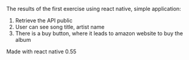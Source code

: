 The results of the first exercise using react native, simple application:

1. Retrieve the API public
2. User can see song title, artist name
3. There is a buy button, where it leads to amazon website to buy the album

Made with react native 0.55
